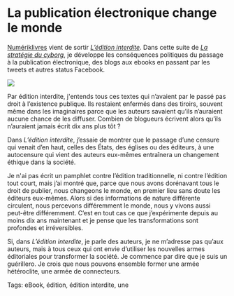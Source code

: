 # La publication électronique change le monde

[Numériklivres](http://comprendrelelivrenumerique.com) vient de sortir [*L’édition interdite*](http://librairie.immateriel.fr/fr/ebook/9782923858043/l-%C3%A9dition-interdite). Dans cette suite de [*La stratégie du cyborg*](http://blog.tcrouzet.com/la-strategie-du-cyborg/), je développe les conséquences politiques du passage à la publication électronique, des blogs aux ebooks en passant par les tweets et autres status Facebook.<span id="more-21388"></span>

![](http://blog.tcrouzet.comhttps://tcrouzet.com/images_tc/2011/03/essaicoveredinterdite_v31-248x350.jpg)

Par édition interdite, j'entends tous ces textes qui n’avaient par le passé pas droit à l’existence publique. Ils restaient enfermés dans des tiroirs, souvent même dans les imaginaires parce que les auteurs savaient qu’ils n’auraient aucune chance de les diffuser. Combien de blogueurs écrivent alors qu’ils n’auraient jamais écrit dix ans plus tôt ?

Dans *L’édition interdite*, j’essaie de montrer que le passage d’une censure qui venait d’en haut, celles des États, des églises ou des éditeurs, à une autocensure qui vient des auteurs eux-mêmes entraînera un changement éthique dans la société.

Je n'ai pas écrit un pamphlet contre l’édition traditionnelle, ni contre l’édition tout court, mais j’ai montré que, parce que nous avons dorénavant tous le droit de publier, nous changeons le monde, en premier lieu sans doute les éditeurs eux-mêmes. Alors si des informations de nature différente circulent, nous percevons différemment le monde, nous y vivons aussi peut-être différemment. C’est en tout cas ce que j’expérimente depuis au moins dix ans maintenant et je pense que les transformations sont profondes et irréversibles.

Si, dans *L’édition interdite*, je parle des auteurs, je ne m’adresse pas qu’aux auteurs, mais à tous ceux qui ont envie d’utiliser les nouvelles armes éditoriales pour transformer la société. Je commence par dire que je suis un guérillero. Je crois que nous pouvons ensemble former une armée hétéroclite, une armée de connecteurs.

Tags: eBook, édition, édition interdite, une